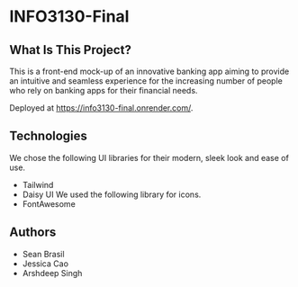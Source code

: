 # INFO3130-Final

## What Is This Project?
This is a front-end mock-up of an innovative banking app aiming to provide an intuitive and seamless experience for the increasing number of people who rely on banking apps for their financial needs. 

Deployed at https://info3130-final.onrender.com/. 

## Technologies
We chose the following UI libraries for their modern, sleek look and ease of use.
- Tailwind
- Daisy UI
We used the following library for icons. 
- FontAwesome

## Authors
- Sean Brasil
- Jessica Cao
- Arshdeep Singh
